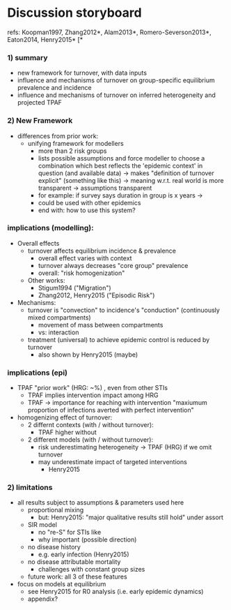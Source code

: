 # Discussion storyboard

refs: Koopman1997, Zhang2012*, Alam2013*, Romero-Severson2013*, Eaton2014, Henry2015* [*

### 1) summary
- new framework for turnover, with data inputs
- influence and mechanisms of turnover on group-specific equilibrium prevalence and incidence
- influence and mechanisms of turnover on inferred heterogeneity and projected TPAF

### 2) New Framework
- differences from prior work:
  - unifying framework for modellers
    - more than 2 risk groups
    - lists possible assumptions and force modeller to choose a combination which best reflects the 'epidemic context' in question (and available data)
      -> makes "definition of turnover explicit" (something like this)
      -> meaning w.r.t. real world is more transparent
      -> assumptions transparent
    - for example: if survey says duration in group is x years ->
    - could be used with other epidemics
    - end with: how to use this system?

### implications (modelling):
- Overall effects
  - turnover affects equilibrium incidence & prevalence
    - overall effect varies with context
    - turnover always decreases "core group" prevalence
    - overall: "risk homogenization"
  - Other works:
    - Stigum1994 ("Migration")
    - Zhang2012, Henry2015 ("Episodic Risk")
- Mechanisms:
  - turnover is "convection" to incidence's "conduction" (continuously mixed compartments)
    - movement of mass between compartments
    - vs: interaction
  - treatment (universal) to achieve epidemic control is reduced by turnover
    - also shown by Henry2015 (maybe)

### implications (epi)
  - TPAF "prior work" (HRG: ~%) , even from other STIs
    - TPAF implies intervention impact among HRG
    - TPAF -> importance for reaching with intervention
      "maxiumum proportion of infections averted with perfect intervention"
  - homogenizing effect of turnover:
    - 2 differnt contexts (with / without turnover):
      - TPAF higher without
    - 2 different models (with / without turnover):
      - risk underestimating heterogeneity -> TPAF (HRG) if we omit turnover
      - may underestimate impact of targeted interventions
        - Henry2015

### 2) limitations
  - all results subject to assumptions & parameters used here
    - proportional mixing
      - but: Henry2015: "major qualitative results still hold" under assort
    - SIR model
      - no "re-S" for STIs like
      - why important (possible direction)
    - no disease history
      - e.g. early infection (Henry2015)
    - no disease attributable mortality
      - challenges with constant group sizes
    - future work: all 3 of these features
  - focus on models at equilibrium
    - see Henry2015 for R0 analysis (i.e. early epidemic dynamics)
    - appendix?
